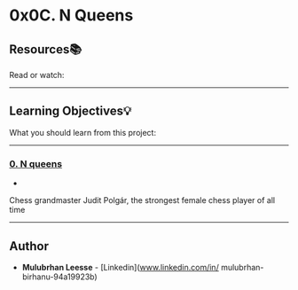 # 0x0C. N Queens

## Resources:books:
Read or watch:

---
## Learning Objectives:bulb:
What you should learn from this project:

---

### [0. N queens](./0-nqueens.py)
* 
Chess grandmaster Judit Polgár, the strongest female chess player of all time


---

## Author
* **Mulubrhan Leesse** - [Linkedin](www.linkedin.com/in/
mulubrhan-birhanu-94a19923b)
